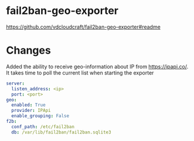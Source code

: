 # fail2ban-geo-exporter

https://github.com/vdcloudcraft/fail2ban-geo-exporter#readme

# Changes
Added the ability to receive geo-information about IP from https://ipapi.co/. It takes time to poll the current list when starting the exporter
```yaml
server:
  listen_address: <ip>
  port: <port>
geo:
  enabled: True
  provider: IPApi
  enable_grouping: False
f2b:
  conf_path: /etc/fail2ban
  db: /var/lib/fail2ban/fail2ban.sqlite3
```
